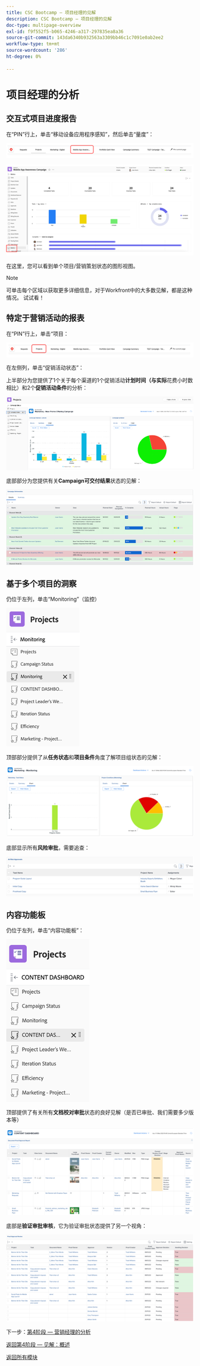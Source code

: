 ```yaml
---
title: CSC Bootcamp — 项目经理的见解
description: CSC Bootcamp — 项目经理的见解
doc-type: multipage-overview
exl-id: f9f552f5-b065-4246-a317-297835ea8a36
source-git-commit: 143da6340b932563a3309bb46c1c7091e0ab2ee2
workflow-type: tm+mt
source-wordcount: '286'
ht-degree: 0%

---
```


# 项目经理的分析

## 交互式项目进度报告

在“PIN”行上，单击“移动设备应用程序感知”，然后单击“量度”：

![单击移动应用感知](./images/mobile-app-awareness.png)

![查看有关项目的详细信息](./images/awareness-view.png)

在这里，您可以看到单个项目/营销策划状态的图形视图。

>[!NOTE]
>
> 可单击每个区域以获取更多详细信息，对于Workfront中的大多数见解，都是这种情况。 试试看！

## 特定于营销活动的报表

在“PIN”行上，单击“项目：

![单击项目](./images/projects.png)

在左侧列，单击“促销活动状态”：

上半部分为您提供了1个关于每个渠道的1个促销活动&#x200B;**计划时间（与实际**&#x200B;花费小时数相比）和2个&#x200B;**促销活动条件**&#x200B;的分析：

![营销活动分析](./images/campaign-insights.png)

底部部分为您提供有关&#x200B;**Campaign可交付结果**&#x200B;状态的见解：

![营销活动交付项](./images/deliverables-status.png)

## 基于多个项目的洞察

仍位于左列，单击“Monitoring”（监控）

![单击监视](./images/monitoring.png)

顶部部分提供了从&#x200B;**任务状态**&#x200B;和&#x200B;**项目条件**&#x200B;角度了解项目组状态的见解：

![概述](./images/group-status.png)

底部显示所有&#x200B;**风险审批**，需要追查：

![已识别的风险](./images/risk-approvals.png)

## 内容功能板

仍位于左列，单击“内容功能板”：

![单击内容仪表板](./images/content-dashboard.png)

顶部提供了有关所有&#x200B;**文档校对审批**&#x200B;状态的良好见解（是否已审批、我们需要多少版本等）

![审批证明](./images/proof-of-approval.png)

底部是&#x200B;**验证审批审核**，它为验证审批状态提供了另一个视角：

![审批审核证明](./images/poa-review.png)

下一步：[第4阶段 — 营销经理的分析](./marketing-manager.md)

[返回第4阶段 — 见解：概述](./overview.md)

[返回所有模块](../../overview.md)
